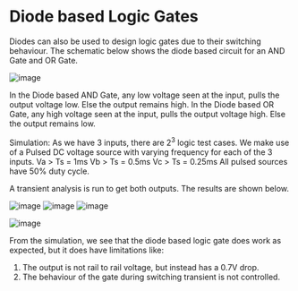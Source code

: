 # Diode based Logic Gates

Diodes can also be used to design logic gates due to their switching behaviour.
The schematic below shows the diode based circuit for an AND Gate and OR Gate.

![image](https://github.com/prajwal-billawa/Analog-Circuit-Design/assets/46377316/e2559f25-0efe-4788-be7a-3bcf46891c13)

In the Diode based AND Gate, any low voltage seen at the input, pulls the output voltage low. Else the output remains high.
In the Diode based OR Gate, any high voltage seen at the input, pulls the output voltage high. Else the output remains low.

Simulation:
As we have 3 inputs, there are $2^{3}$ logic test cases.
We make use of a Pulsed DC voltage source with varying frequency for each of the 3 inputs.
Va > Ts = 1ms
Vb > Ts = 0.5ms
Vc > Ts = 0.25ms
All pulsed sources have 50% duty cycle.

A transient analysis is run to get both outputs. The results are shown below.

![image](https://github.com/prajwal-billawa/Analog-Circuit-Design/assets/46377316/455e863e-7062-4712-9855-4fc080b441b1)
![image](https://github.com/prajwal-billawa/Analog-Circuit-Design/assets/46377316/c70868a0-6d30-4fec-8580-ad69dba2fc01)
![image](https://github.com/prajwal-billawa/Analog-Circuit-Design/assets/46377316/62f3ce69-e019-4286-b7c8-46b0f8c9ab31)

![image](https://github.com/prajwal-billawa/Analog-Circuit-Design/assets/46377316/098fb825-bb4c-4a64-8143-36cad4bc86e0)

From the simulation, we see that the diode based logic gate does work as expected, but it does have limitations like:
  1) The output is not rail to rail voltage, but instead has a 0.7V drop.
  2) The behaviour of the gate during switching transient is not controlled.

